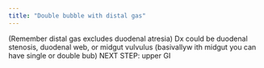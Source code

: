 ```yaml
---
title: "Double bubble with distal gas"
---
```

(Remember distal gas excludes duodenal atresia)
Dx could be duodenal stenosis, duodenal web, or midgut vulvulus (basivallyw ith midgut you can have single or double bub)
NEXT STEP: upper GI


